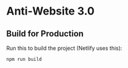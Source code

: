 # Anti-Website 3.0

## Build for Production

Run this to build the project (Netlify uses this):

```bash
npm run build
